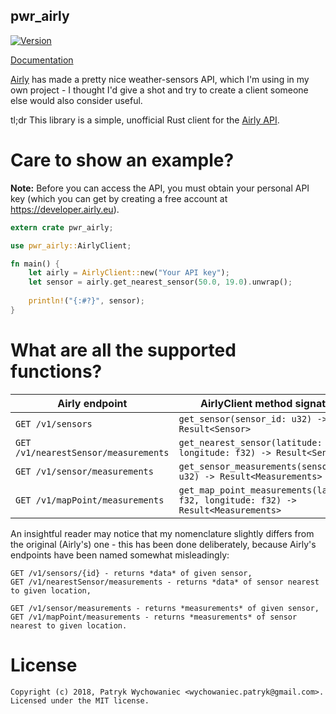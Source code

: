 pwr_airly
---------

[![Version](https://img.shields.io/crates/v/pwr_airly.svg)](https://crates.io/crates/pwr_airly)

[Documentation](https://docs.rs/pwr_airly)

[Airly](https://airly.eu/pl/) has made a pretty nice weather-sensors API, which I'm using in my own project - I thought
I'd give a shot and try to create a client someone else would also consider useful.  

tl;dr This library is a simple, unofficial Rust client for the [Airly API](https://developer.airly.eu/docs). 

# Care to show an example?

**Note:** Before you can access the API, you must obtain your personal API key (which you can get by creating a free
account at <https://developer.airly.eu>).

```rust
extern crate pwr_airly;

use pwr_airly::AirlyClient;

fn main() {
    let airly = AirlyClient::new("Your API key");
    let sensor = airly.get_nearest_sensor(50.0, 19.0).unwrap();
    
    println!("{:#?}", sensor);
}
```

# What are all the supported functions?

Airly endpoint                       | AirlyClient method signature
------------------------------------ | ----------------------------
`GET /v1/sensors`                    | `get_sensor(sensor_id: u32) -> Result<Sensor>`
`GET /v1/nearestSensor/measurements` | `get_nearest_sensor(latitude: f32, longitude: f32) -> Result<Sensor>`
`GET /v1/sensor/measurements`        | `get_sensor_measurements(sensor_id: u32) -> Result<Measurements>`
`GET /v1/mapPoint/measurements`      | `get_map_point_measurements(latitude: f32, longitude: f32) -> Result<Measurements>`

An insightful reader may notice that my nomenclature slightly differs from the original (Airly's) one - this has been 
done deliberately, because Airly's endpoints have been named somewhat misleadingly:
```
GET /v1/sensors/{id} - returns *data* of given sensor,
GET /v1/nearestSensor/measurements - returns *data* of sensor nearest to given location,

GET /v1/sensor/measurements - returns *measurements* of given sensor,
GET /v1/mapPoint/measurements - returns *measurements* of sensor nearest to given location.
``` 

# License

```
Copyright (c) 2018, Patryk Wychowaniec <wychowaniec.patryk@gmail.com>.
Licensed under the MIT license.
```